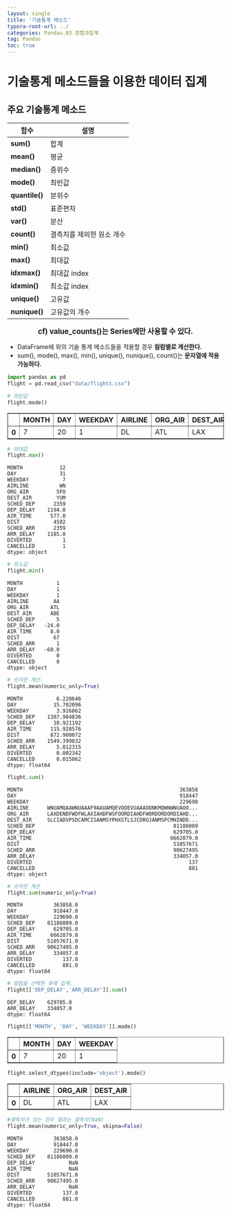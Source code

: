 ```yaml
---
layout: single
title: '기술통계 메소드'
typora-root-url: ../
categories: Pandas.03.정렬과집계
tag: Pandas
toc: true
---
```


# 기술통계 메소드들을 이용한 데이터 집계

## 주요 기술통계 메소드



|함수|설명|
|-|-|
|**sum()**|합계|
|**mean()**|평균|
|**median()**|중위수|
|**mode()**|최빈값|
|**quantile()**|분위수|
|**std()**|표준편차|
|**var()**|분산|
|**count()**|결측치를 제외한 원소 개수|
|**min()**|최소값|
|**max()**|최대값|
|**idxmax()**|최대값 index|
|**idxmin()**|최소값 index|
|**unique()**|고유값|
|**nunique()**|고유값의 개수|

<center><b style='font-size:1.2em'>cf) value_counts()는 Series에만 사용할 수 있다.</b></center>

- DataFrame에 위의 기술 통계 메소드들을 적용할 경우 **컬럼별로 계산한다.**
- sum(), mode(), max(), min(), unique(), nunique(), count()는 **문자열에 적용가능하다.**

```python
import pandas as pd
flight = pd.read_csv("data/flights.csv")
```




```python
# 최빈값
flight.mode()
```




<div>
<style scoped>
    .dataframe tbody tr th:only-of-type {
        vertical-align: middle;
    }

    .dataframe tbody tr th {
        vertical-align: top;
    }
    
    .dataframe thead th {
        text-align: right;
    }
</style>
<table border="1" class="dataframe">
  <thead>
    <tr style="text-align: right;">
      <th></th>
      <th>MONTH</th>
      <th>DAY</th>
      <th>WEEKDAY</th>
      <th>AIRLINE</th>
      <th>ORG_AIR</th>
      <th>DEST_AIR</th>
      <th>SCHED_DEP</th>
      <th>DEP_DELAY</th>
      <th>AIR_TIME</th>
      <th>DIST</th>
      <th>SCHED_ARR</th>
      <th>ARR_DELAY</th>
      <th>DIVERTED</th>
      <th>CANCELLED</th>
    </tr>
  </thead>
  <tbody>
    <tr>
      <th>0</th>
      <td>7</td>
      <td>20</td>
      <td>1</td>
      <td>DL</td>
      <td>ATL</td>
      <td>LAX</td>
      <td>600</td>
      <td>-3.0</td>
      <td>59.0</td>
      <td>337</td>
      <td>2100</td>
      <td>-9.0</td>
      <td>0</td>
      <td>0</td>
    </tr>
  </tbody>
</table>
</div>




```python
# 최대값
flight.max()
```




    MONTH            12
    DAY              31
    WEEKDAY           7
    AIRLINE          WN
    ORG_AIR         SFO
    DEST_AIR        YUM
    SCHED_DEP      2359
    DEP_DELAY    1194.0
    AIR_TIME      577.0
    DIST           4502
    SCHED_ARR      2359
    ARR_DELAY    1185.0
    DIVERTED          1
    CANCELLED         1
    dtype: object




```python
# 최소값
flight.min()
```




    MONTH           1
    DAY             1
    WEEKDAY         1
    AIRLINE        AA
    ORG_AIR       ATL
    DEST_AIR      ABE
    SCHED_DEP       5
    DEP_DELAY   -24.0
    AIR_TIME      8.0
    DIST           67
    SCHED_ARR       1
    ARR_DELAY   -60.0
    DIVERTED        0
    CANCELLED       0
    dtype: object




```python
# 숫자만 계산.
flight.mean(numeric_only=True)
```




    MONTH           6.220646
    DAY            15.702096
    WEEKDAY         3.926862
    SCHED_DEP    1387.984836
    DEP_DELAY      10.921192
    AIR_TIME      115.928576
    DIST          872.900072
    SCHED_ARR    1549.399832
    ARR_DELAY       5.812315
    DIVERTED        0.002342
    CANCELLED       0.015062
    dtype: float64




```python
flight.sum()
```




    MONTH                                                   363858
    DAY                                                     918447
    WEEKDAY                                                 229690
    AIRLINE      WNUAMQAAWNUAAAF9AAUAMQEVOOEVUAAAOONKMQWNWNUAOO...
    ORG_AIR      LAXDENDFWDFWLAXIAHDFWSFOORDIAHDFWORDORDORDIAHD...
    DEST_AIR     SLCIADVPSDCAMCISANMSYPHXSTLSJCDROJANMSPCMHINDD...
    SCHED_DEP                                             81186009
    DEP_DELAY                                             629705.0
    AIR_TIME                                             6662879.0
    DIST                                                  51057671
    SCHED_ARR                                             90627495
    ARR_DELAY                                             334057.0
    DIVERTED                                                   137
    CANCELLED                                                  881
    dtype: object




```python
# 숫자만 계산
flight.sum(numeric_only=True)
```




    MONTH          363858.0
    DAY            918447.0
    WEEKDAY        229690.0
    SCHED_DEP    81186009.0
    DEP_DELAY      629705.0
    AIR_TIME      6662879.0
    DIST         51057671.0
    SCHED_ARR    90627495.0
    ARR_DELAY      334057.0
    DIVERTED          137.0
    CANCELLED         881.0
    dtype: float64




```python
# 컬럼을 선택한 후에 집계.
flight[['DEP_DELAY','ARR_DELAY']].sum()  
```




    DEP_DELAY    629705.0
    ARR_DELAY    334057.0
    dtype: float64




```python
flight[['MONTH', 'DAY', 'WEEKDAY']].mode()
```




<div>
<style scoped>
    .dataframe tbody tr th:only-of-type {
        vertical-align: middle;
    }

    .dataframe tbody tr th {
        vertical-align: top;
    }
    
    .dataframe thead th {
        text-align: right;
    }
</style>
<table border="1" class="dataframe">
  <thead>
    <tr style="text-align: right;">
      <th></th>
      <th>MONTH</th>
      <th>DAY</th>
      <th>WEEKDAY</th>
    </tr>
  </thead>
  <tbody>
    <tr>
      <th>0</th>
      <td>7</td>
      <td>20</td>
      <td>1</td>
    </tr>
  </tbody>
</table>
</div>




```python
flight.select_dtypes(include='object').mode()
```




<div>
<style scoped>
    .dataframe tbody tr th:only-of-type {
        vertical-align: middle;
    }

    .dataframe tbody tr th {
        vertical-align: top;
    }
    
    .dataframe thead th {
        text-align: right;
    }
</style>
<table border="1" class="dataframe">
  <thead>
    <tr style="text-align: right;">
      <th></th>
      <th>AIRLINE</th>
      <th>ORG_AIR</th>
      <th>DEST_AIR</th>
    </tr>
  </thead>
  <tbody>
    <tr>
      <th>0</th>
      <td>DL</td>
      <td>ATL</td>
      <td>LAX</td>
    </tr>
  </tbody>
</table>
</div>




```python
#결측치가 있는 경우 결과는 결측치(NaN)
flight.mean(numeric_only=True, skipna=False) 
```




    MONTH          363858.0
    DAY            918447.0
    WEEKDAY        229690.0
    SCHED_DEP    81186009.0
    DEP_DELAY           NaN
    AIR_TIME            NaN
    DIST         51057671.0
    SCHED_ARR    90627495.0
    ARR_DELAY           NaN
    DIVERTED          137.0
    CANCELLED         881.0
    dtype: float64

